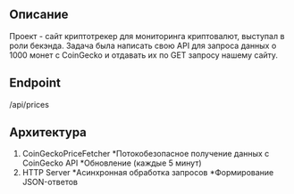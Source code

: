 ## Описание
Проект - сайт криптотрекер для мониторинга криптовалют, выступал в роли бекэнда. Задача была написать свою API для запроса данных о 1000 монет с CoinGecko и отдавать их по GET запросу нашему сайту.
## Endpoint
/api/prices
## Архитектура
1) CoinGeckoPriceFetcher
   *Потокобезопасное получение данных с CoinGecko API
   *Обновление (каждые 5 минут)
2) HTTP Server
   *Асинхронная обработка запросов
   *Формирование JSON-ответов
